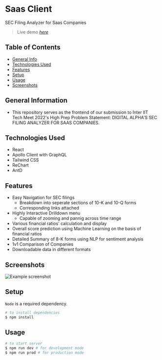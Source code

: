 # Saas Client
SEC Filing Analyzer for Saas Companies
> Live demo [_here_](https://www.example.com)

## Table of Contents
* [General Info](#general-information)
* [Technologies Used](#technologies-used)
* [Features](#features)
* [Setup](#setup)
* [Usage](#usage)
* [Screenshots](#screenshots)

## General Information
- This repository serves as the frontend of our submission to Inter IIT Tech Meet 2022's High Prep Problem Statement: DIGITAL ALPHA'S SEC FILING ANALYZER FOR SAAS COMPANIES.

## Technologies Used
- React
- Apollo Client with GraphQL
- Tailwind CSS
- ReChart
- AntD

## Features
- Easy Navigation for SEC filings
  - Breakdown into seperate sections of 10-K and 10-Q forms
  - Corresponding links attached
- Highly Interactive Drilldown menu
  - Capable of zooming and pannig across time range
- Various financial ratios' calculation and display
- Overall score prediction using Machine Learning on the basis of financial ratios
- Detailed Summary of 8-K forms using NLP for sentiment analysis
- 1v1 Comparison of Companies
- Downloadable data in different formats

## Screenshots
![Example screenshot](./img/screenshot.png)
<!-- If you have screenshots you'd like to share, include them here. -->

## Setup
`Node` is a required dependency.
```bash
# to install dependencies
$ npm install
```

## Usage
```bash
# to start server
$ npm run dev # for development mode
$ npm run prod # for production mode
```
